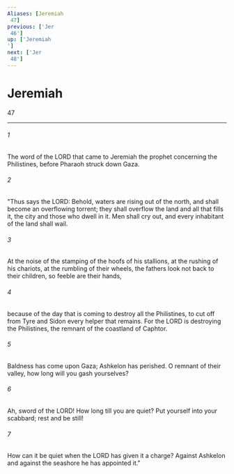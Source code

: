 ```yaml
---
Aliases: [Jeremiah 47]
previous: ['Jer 46']
up: ['Jeremiah']
next: ['Jer 48']
---
```

# Jeremiah 47

***
 

###### 1 
The word of the LORD that came to Jeremiah the prophet concerning the Philistines, before Pharaoh struck down Gaza.  

###### 2 
"Thus says the LORD:  Behold, waters are rising out of the north,  and shall become an overflowing torrent;  they shall overflow the land and all that fills it,  the city and those who dwell in it.  Men shall cry out,  and every inhabitant of the land shall wail.   

###### 3 
At the noise of the stamping of the hoofs of his stallions,  at the rushing of his chariots, at the rumbling of their wheels,  the fathers look not back to their children,  so feeble are their hands,   

###### 4 
because of the day that is coming to destroy  all the Philistines,  to cut off from Tyre and Sidon  every helper that remains.  For the LORD is destroying the Philistines,  the remnant of the coastland of Caphtor.   

###### 5 
Baldness has come upon Gaza;  Ashkelon has perished.  O remnant of their valley,  how long will you gash yourselves?   

###### 6 
Ah, sword of the LORD!  How long till you are quiet?  Put yourself into your scabbard;  rest and be still!   

###### 7 
How can it be quiet  when the LORD has given it a charge?  Against Ashkelon and against the seashore  he has appointed it."
